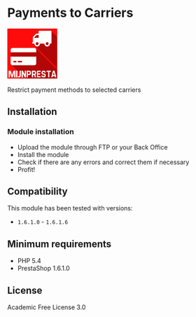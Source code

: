 # Payments to Carriers
![Payments to Carriers](/logo.png)

Restrict payment methods to selected carriers

## Installation
### Module installation
- Upload the module through FTP or your Back Office
- Install the module
- Check if there are any errors and correct them if necessary
- Profit!

## Compatibility
This module has been tested with versions:  
- `1.6.1.0` - `1.6.1.6`

## Minimum requirements
- PHP 5.4
- PrestaShop 1.6.1.0

## License
Academic Free License 3.0